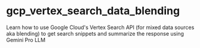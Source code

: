 # gcp_vertex_search_data_blending

Learn how to use Google Cloud's Vertex Search API (for mixed data sources aka blending) to get search snippets and summarize the response using Gemini Pro LLM 
